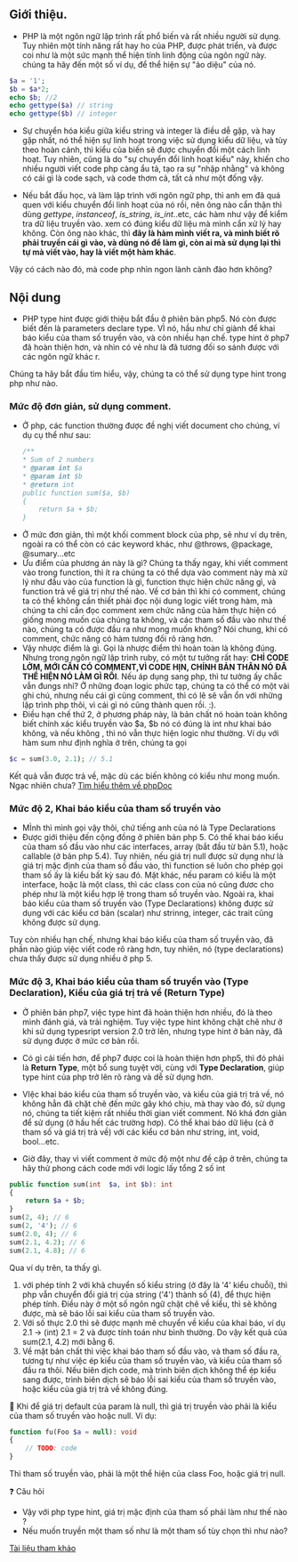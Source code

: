 ## Giới thiệu. 
- PHP là một ngôn ngữ lập trình rất phổ biến và rất nhiều người sử dụng. Tuy nhiên một tính năng rất hay ho của PHP, được phát triển, và được coi như là một sức mạnh thể hiện tính linh động của ngôn ngữ này. chúng ta hãy đến một số ví dụ, để thể hiện sự "ảo diệu" của nó. 
```php
$a = '1';
$b = $a*2;
echo $b; //2
echo gettype($a) // string
echo gettype($b) // integer
```
- Sự chuyển hóa kiểu giữa kiểu string và integer là điều dễ gặp, và hay gặp nhất, nó thể hiện sự linh hoạt trong việc sử dụng kiểu dữ liệu, và tùy theo hoàn cảnh, thì kiểu của biến sẽ được chuyển đổi một cách linh hoạt. Tuy nhiên, cũng là do "sự chuyển đổi linh hoạt kiểu" này, khiến cho nhiều người viết code php càng ẩu tả, tạo ra sự "nhập nhằng" và không có cái gì là code sạch, và code thơm cả, tất cả như một đống vậy. 

- Nếu bắt đầu học, và làm lập trình với ngôn ngữ php, thì anh em đã quá quen với kiểu chuyển đổi linh hoạt của nó rồi, nên ông nào cẩn thận thì dùng  *gettype*, *instanceof*, *is_string*, *is_int*..etc, các hàm như vậy để kiểm tra dữ liệu truyền vào. xem có đúng kiểu dữ liệu mà mình cẩn xử lý hay không.
Còn ông nào khác, thì **đây là hàm mình viết ra, và mình biết rõ phải truyền cái gì vào, và dùng nó để làm gì, còn ai mà sử dụng lại thì tự mà viết vào, hay là viết một hàm khác**.

Vậy có cách nào đó, mà code php nhìn ngon lành cành đào hơn không? 

## Nội dung 
- PHP type hint được giới thiệu bắt đầu ở phiên bản php5. Nó còn được biết đến là parameters declare type. VÌ nó, hầu như chỉ giành để khai báo kiểu của tham số truyền vào, và còn nhiều hạn chế. type hint ở php7 đã hoàn thiện hơn, và nhìn có vẻ như là đã tương đối so sánh được với các ngôn ngữ khác r.

Chúng ta hãy bắt đầu tìm hiểu, vậy, chúng ta có thể sử dụng type hint trong php như nào. 

### Mức độ đơn giản, sử dụng comment. 
- Ở php, các function thường được đề nghị viết document cho chúng, ví dụ cụ thể như sau: 
    ```php
    /**
    * Sum of 2 numbers
    * @param int $a
    * @param int $b
    * @return int
    public function sum($a, $b)
    {
        return $a + $b;
    }
    ```
- Ở mức đơn giản, thì một khối comment block của php, sẽ như ví dụ trên, ngoài ra có thể còn có các keyword khác, như @throws, @package, @sumary...etc 
- Ưu điểm của phương án này là gì? Chúng ta thấy ngay, khi viết comment vào trong function, thì ít ra chúng ta có thể dựa vào comment này mà xử lý như đầu vào của function là gì, function thực hiện chức năng gì, và function trả về giá trị như thế nào.  Về cơ bản thì khi có comment, chúng ta có thể không cần thiết phải đọc nội dung logic viết trong hàm, mà chúng ta chỉ cần đọc comment xem chức năng của hàm thực hiện có giống mong muốn của chúng ta không, và các tham số đầu vào như thế nào, chúng ta có được đầu ra như mong muốn không? Nói chung, khi có comment, chức năng có hàm tương đối rõ ràng hơn. 
- Vậy nhược điểm là gì. Gọi là nhược điểm thì hoàn toàn là không đúng. Nhưng trong ngôn ngữ lập trình ruby, có một tư tưởng rất hay: **CHỈ CODE LỞM, MỚI CẦN CÓ COMMENT,VÌ CODE HỊN, CHÍNH BẢN THÂN NÓ ĐÃ THỂ HIỆN NÓ LÀM GÌ RỒI**. Nếu áp dụng sang php, thì tư tưởng ấy chắc vẫn đungs nhỉ? Ở những đoạn logic phức tạp, chúng ta có thể có một vài ghi chú, nhưng nếu cái gì cũng comment, thì có lẽ sẽ vẫn ổn với những lập trình php thôi, vì cái gì nó cũng thành quen rồi. :). 
- Điều hạn chế thứ 2, ở phương pháp này, là bản chất nó hoàn toàn không biết chính xác kiểu truyền vào $a, $b nó có đúng là int như khai báo không, và nếu không , thì nó vẫn thực hiện logic như thường. Ví dụ với hàm sum như định nghĩa ở trên, chúng ta gọi
```php
$c = sum(3.0, 2.1); // 5.1
```
Kết quả vẫn được trả về, mặc dù các biến không có kiểu như mong muốn. Ngạc nhiên chưa? 
[Tìm hiểu thêm về phpDoc ](https://en.wikipedia.org/wiki/PHPDoc)

### Mức độ 2, Khai báo kiểu của tham số truyền vào
- MÌnh thì mình gọi vậy thôi, chứ tiếng anh của nó là Type Declarations
- Được giới thiệu đến cộng đồng ở phiên bản php 5.  Có thể khai báo kiểu của tham số đầu vào như các interfaces, array (bắt đầu từ bản 5.1),  hoặc callable (ở bản php 5.4). Tuy nhiên, nếu giá trị null được sử dụng như là giá trị mặc định của tham số đầu vào, thì function sẽ luôn cho phép gọi tham số ấy là kiểu bất kỳ sau đó. Mặt khác, nếu param có kiểu là một interface, hoặc là một class, thì các class con của nó cũng đươc cho phép như là một kiểu hợp lệ trong tham số truyền vào. 
Ngoài ra, khai báo kiểu của tham số truyền vào (Type Declarations) không được sử dụng với các kiểu cơ bản (scalar) như strinng, integer, các trait cũng không được sử dụng.

Tuy còn nhiều hạn chế, nhưng khai báo kiểu của tham số truyền vào, đã phần nào giúp việc viết code rõ ràng hơn, tuy nhiên, nó (type declarations) chưa thấy được sử dụng nhiều ở php 5.

### Mức độ 3, Khai báo kiểu của tham số truyền vào (Type Declaration), Kiểu của giá trị trả về (Return Type)
- Ở phiên bản php7, việc type hint đã hoàn thiện hơn nhiều, đó là theo mình đánh giá, và trải nghiệm. Tuy việc type hint không chặt chẽ như ở khi sử dụng typesript version 2.0 trở lên, nhưng type hint ở bản này, đã sử dụng được ở mức cơ bản rồi.

- Có gì cải tiến hơn, để php7 được coi là hoàn thiện hơn php5, thì đó phải là **Return Type**, một bổ sung tuyệt vời, cùng với **Type Declaration**, giúp type hint của php trở lên rõ ràng và dễ sử dụng hơn.
- VIệc khai báo kiểu của tham số truyền vào, và kiểu của giá trị trả về, nó không hẳn đã chặt chẽ đến mức gây khó chịu, mà thay vào đó, sử dụng nó, chúng ta tiết kiệm rất nhiều thời gian viết comment. Nó khá đơn giản để sử dụng (ở hầu hết các trường hơp). Có thể khai báo dữ liệu (cả ở tham số và giá trị trả về) với các kiểu cơ bản như string, int, void, bool...etc.
- Giờ đây, thay vì viết comment ở mức độ một như đề cập ở trên, chúng ta hãy thử phong cách code mới với logic lấy tổng 2 số int 
```php
public function sum(int  $a, int $b): int 
{
    return $a + $b;
}
sum(2, 4); // 6
sum(2, '4'); // 6
sum(2.0, 4); // 6
sum(2.1, 4.2); // 6
sum(2.1, 4.8); // 6
```
Qua ví dụ trên, ta thấy gì. 
1. với phép tính 2 với khả chuyển số kiểu string (ở đây là '4' kiểu chuỗi), thì php vẫn chuyển đổi giá trị của string ('4') thành số (4), để thực hiện phép tính. Điều này ở một số ngôn ngữ chặt chẽ về kiểu, thì sẽ không được, mà sẽ báo lỗi sai kiểu của tham số truyền vào. 
2. Với số thực 2.0 thì sẽ được mạnh mẽ chuyển về kiểu của khai báo, ví dụ 2.1 -> (int) 2.1 = 2 và được tính toán như bình thường. Do vậy kết quả của sum(2.1, 4.2) mới bằng 6. 
3. Về mặt bản chất thì việc khai báo tham số đầu vào, và tham số đầu ra, tương tự như việc ép kiểu của tham số truyền vào, và kiểu của tham số đầu ra thôi. Nếu biên dịch code, mà trình biên dịch không thể ép kiểu sang được, trình biên dịch sẽ báo lỗi sai kiểu của tham số truyền vào, hoặc kiểu của giá trị trả về không đúng.

:notebook: 
Khi để giá trị default của param là null, thì giá trị truyền vào phải là kiểu của tham số truyền vào hoặc null.
Ví dụ:
```php
function fu(Foo $a = null): void 
{
    // TODO: code
}
```
Thì tham số truyền vào, phải là một thể hiện của class Foo, hoặc giá trị null. 

:question:  Câu hỏi 
- Vậy với php type hint, giá trị mặc định của tham số phải làm như thế nào ? 
- Nếu muốn truyền một tham số như là một tham số tùy chọn thì như nào?

[ Tài liệu tham khảo](https://mlocati.github.io/articles/php-type-hinting.html)
